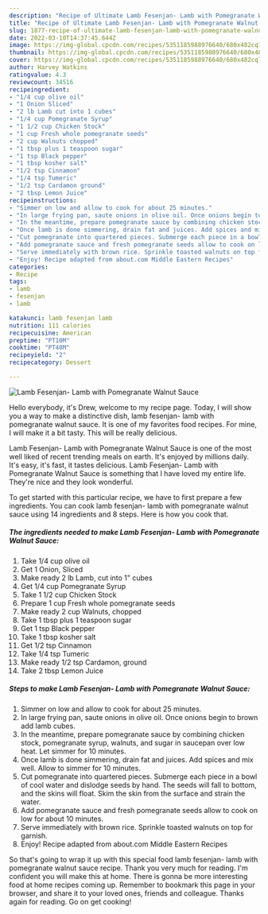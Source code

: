 ```yaml
---
description: "Recipe of Ultimate Lamb Fesenjan- Lamb with Pomegranate Walnut Sauce"
title: "Recipe of Ultimate Lamb Fesenjan- Lamb with Pomegranate Walnut Sauce"
slug: 1877-recipe-of-ultimate-lamb-fesenjan-lamb-with-pomegranate-walnut-sauce
date: 2022-03-10T14:37:45.644Z
image: https://img-global.cpcdn.com/recipes/5351185988976640/680x482cq70/lamb-fesenjan-lamb-with-pomegranate-walnut-sauce-recipe-main-photo.jpg
thumbnail: https://img-global.cpcdn.com/recipes/5351185988976640/680x482cq70/lamb-fesenjan-lamb-with-pomegranate-walnut-sauce-recipe-main-photo.jpg
cover: https://img-global.cpcdn.com/recipes/5351185988976640/680x482cq70/lamb-fesenjan-lamb-with-pomegranate-walnut-sauce-recipe-main-photo.jpg
author: Harvey Watkins
ratingvalue: 4.3
reviewcount: 34516
recipeingredient:
- "1/4 cup olive oil"
- "1 Onion Sliced"
- "2 lb Lamb cut into 1 cubes"
- "1/4 cup Pomegranate Syrup"
- "1 1/2 cup Chicken Stock"
- "1 cup Fresh whole pomegranate seeds"
- "2 cup Walnuts chopped"
- "1 tbsp plus 1 teaspoon sugar"
- "1 tsp Black pepper"
- "1 tbsp kosher salt"
- "1/2 tsp Cinnamon"
- "1/4 tsp Tumeric"
- "1/2 tsp Cardamon ground"
- "2 tbsp Lemon Juice"
recipeinstructions:
- "Simmer on low and allow to cook for about 25 minutes."
- "In large frying pan, saute onions in olive oil. Once onions begin to brown add lamb cubes."
- "In the meantime, prepare pomegranate sauce by combining chicken stock, pomegranate syrup, walnuts, and sugar in saucepan over low heat. Let simmer for 10 minutes."
- "Once lamb is done simmering, drain fat and juices. Add spices and mix well. Allow to simmer for 10 minutes."
- "Cut pomegranate into quartered pieces. Submerge each piece in a bowl of cool water and dislodge seeds by hand. The seeds will fall to bottom, and the skins will float. Skim the skin from the surface and strain the water."
- "Add pomegranate sauce and fresh pomegranate seeds allow to cook on low for about 10 minutes."
- "Serve immediately with brown rice. Sprinkle toasted walnuts on top for garnish."
- "Enjoy! Recipe adapted from about.com Middle Eastern Recipes"
categories:
- Recipe
tags:
- lamb
- fesenjan
- lamb

katakunci: lamb fesenjan lamb 
nutrition: 111 calories
recipecuisine: American
preptime: "PT10M"
cooktime: "PT48M"
recipeyield: "2"
recipecategory: Dessert

---
```



![Lamb Fesenjan- Lamb with Pomegranate Walnut Sauce](https://img-global.cpcdn.com/recipes/5351185988976640/680x482cq70/lamb-fesenjan-lamb-with-pomegranate-walnut-sauce-recipe-main-photo.jpg)

Hello everybody, it's Drew, welcome to my recipe page. Today, I will show you a way to make a distinctive dish, lamb fesenjan- lamb with pomegranate walnut sauce. It is one of my favorites food recipes. For mine, I will make it a bit tasty. This will be really delicious.



Lamb Fesenjan- Lamb with Pomegranate Walnut Sauce is one of the most well liked of recent trending meals on earth. It's enjoyed by millions daily. It's easy, it's fast, it tastes delicious. Lamb Fesenjan- Lamb with Pomegranate Walnut Sauce is something that I have loved my entire life. They're nice and they look wonderful.


To get started with this particular recipe, we have to first prepare a few ingredients. You can cook lamb fesenjan- lamb with pomegranate walnut sauce using 14 ingredients and 8 steps. Here is how you cook that.

<!--inarticleads1-->

##### The ingredients needed to make Lamb Fesenjan- Lamb with Pomegranate Walnut Sauce:

1. Take 1/4 cup olive oil
1. Get 1 Onion, Sliced
1. Make ready 2 lb Lamb, cut into 1" cubes
1. Get 1/4 cup Pomegranate Syrup
1. Take 1 1/2 cup Chicken Stock
1. Prepare 1 cup Fresh whole pomegranate seeds
1. Make ready 2 cup Walnuts, chopped
1. Take 1 tbsp plus 1 teaspoon sugar
1. Get 1 tsp Black pepper
1. Take 1 tbsp kosher salt
1. Get 1/2 tsp Cinnamon
1. Take 1/4 tsp Tumeric
1. Make ready 1/2 tsp Cardamon, ground
1. Take 2 tbsp Lemon Juice




<!--inarticleads2-->

##### Steps to make Lamb Fesenjan- Lamb with Pomegranate Walnut Sauce:

1. Simmer on low and allow to cook for about 25 minutes.
1. In large frying pan, saute onions in olive oil. Once onions begin to brown add lamb cubes.
1. In the meantime, prepare pomegranate sauce by combining chicken stock, pomegranate syrup, walnuts, and sugar in saucepan over low heat. Let simmer for 10 minutes.
1. Once lamb is done simmering, drain fat and juices. Add spices and mix well. Allow to simmer for 10 minutes.
1. Cut pomegranate into quartered pieces. Submerge each piece in a bowl of cool water and dislodge seeds by hand. The seeds will fall to bottom, and the skins will float. Skim the skin from the surface and strain the water.
1. Add pomegranate sauce and fresh pomegranate seeds allow to cook on low for about 10 minutes.
1. Serve immediately with brown rice. Sprinkle toasted walnuts on top for garnish.
1. Enjoy! Recipe adapted from about.com Middle Eastern Recipes




So that's going to wrap it up with this special food lamb fesenjan- lamb with pomegranate walnut sauce recipe. Thank you very much for reading. I'm confident you will make this at home. There is gonna be more interesting food at home recipes coming up. Remember to bookmark this page in your browser, and share it to your loved ones, friends and colleague. Thanks again for reading. Go on get cooking!
